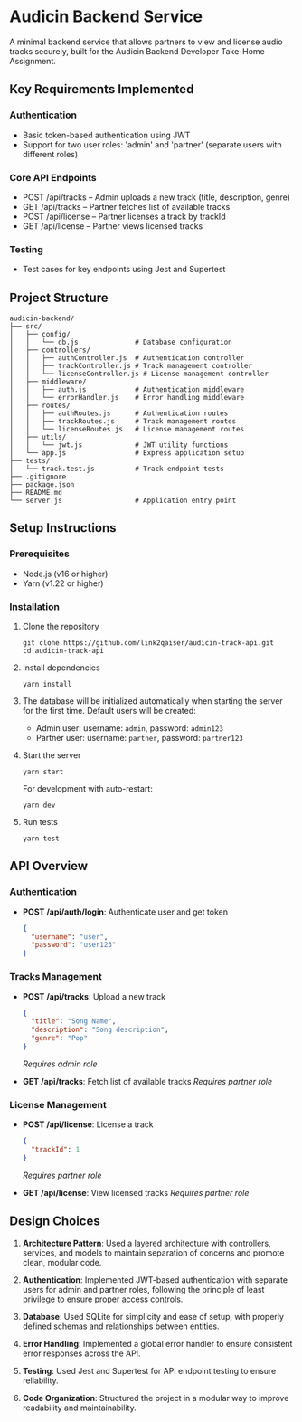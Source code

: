 # Audicin Backend Service

A minimal backend service that allows partners to view and license audio tracks securely, built for the Audicin Backend Developer Take-Home Assignment.

## Key Requirements Implemented

### Authentication
- Basic token-based authentication using JWT
- Support for two user roles: 'admin' and 'partner' (separate users with different roles)

### Core API Endpoints
- POST /api/tracks – Admin uploads a new track (title, description, genre)
- GET /api/tracks – Partner fetches list of available tracks
- POST /api/license – Partner licenses a track by trackId
- GET /api/license – Partner views licensed tracks

### Testing
- Test cases for key endpoints using Jest and Supertest

## Project Structure

```
audicin-backend/
├── src/
│   ├── config/
│   │   └── db.js              # Database configuration
│   ├── controllers/
│   │   ├── authController.js  # Authentication controller
│   │   ├── trackController.js # Track management controller
│   │   └── licenseController.js # License management controller
│   ├── middleware/
│   │   ├── auth.js            # Authentication middleware
│   │   └── errorHandler.js    # Error handling middleware
│   ├── routes/
│   │   ├── authRoutes.js      # Authentication routes
│   │   ├── trackRoutes.js     # Track management routes
│   │   └── licenseRoutes.js   # License management routes
│   ├── utils/
│   │   └── jwt.js             # JWT utility functions
│   └── app.js                 # Express application setup
├── tests/
│   └── track.test.js          # Track endpoint tests
├── .gitignore
├── package.json
├── README.md
└── server.js                  # Application entry point
```

## Setup Instructions

### Prerequisites

- Node.js (v16 or higher)
- Yarn (v1.22 or higher)

### Installation

1. Clone the repository
   ```
   git clone https://github.com/link2qaiser/audicin-track-api.git
   cd audicin-track-api
   ```

2. Install dependencies
   ```
   yarn install
   ```

3. The database will be initialized automatically when starting the server for the first time. Default users will be created:
   - Admin user: username: `admin`, password: `admin123`
   - Partner user: username: `partner`, password: `partner123`

4. Start the server
   ```
   yarn start
   ```
   
   For development with auto-restart:
   ```
   yarn dev
   ```

5. Run tests
   ```
   yarn test
   ```

## API Overview

### Authentication

- **POST /api/auth/login**: Authenticate user and get token
  ```json
  {
    "username": "user",
    "password": "user123"
  }
  ```

### Tracks Management

- **POST /api/tracks**: Upload a new track
  ```json
  {
    "title": "Song Name",
    "description": "Song description",
    "genre": "Pop"
  }
  ```
  *Requires admin role*

- **GET /api/tracks**: Fetch list of available tracks
  *Requires partner role*

### License Management

- **POST /api/license**: License a track
  ```json
  {
    "trackId": 1
  }
  ```
  *Requires partner role*

- **GET /api/license**: View licensed tracks
  *Requires partner role*

## Design Choices

1. **Architecture Pattern**: Used a layered architecture with controllers, services, and models to maintain separation of concerns and promote clean, modular code.

2. **Authentication**: Implemented JWT-based authentication with separate users for admin and partner roles, following the principle of least privilege to ensure proper access controls.

3. **Database**: Used SQLite for simplicity and ease of setup, with properly defined schemas and relationships between entities.

4. **Error Handling**: Implemented a global error handler to ensure consistent error responses across the API.

5. **Testing**: Used Jest and Supertest for API endpoint testing to ensure reliability.

6. **Code Organization**: Structured the project in a modular way to improve readability and maintainability.